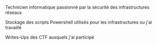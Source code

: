 Technicien informatique passionné par la sécurité des infrastructures réseaux

Stockage des scripts Powershell utilisés pour les infrastructures ou j'ai travaillé

Writes-Ups des CTF auxquels j'ai participé

